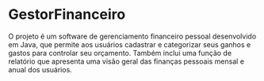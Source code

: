 # GestorFinanceiro
O projeto é um software de gerenciamento financeiro pessoal desenvolvido em Java, que permite aos usuários cadastrar e categorizar seus ganhos e gastos para controlar seu orçamento. Também inclui uma função de relatório que apresenta uma visão geral das finanças pessoais mensal e anual dos usuários.
